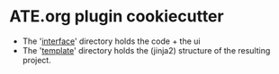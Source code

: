 # ATE.org plugin cookiecutter

- The '[interface](https://github.com/ate-org/ATE.org/tree/master/src/Plugins/cookiecutter/interface)' directory holds the code + the ui
- The '[template](https://github.com/ate-org/ATE.org/tree/master/src/Plugins/cookiecutter/template)' directory holds the (jinja2) structure of the resulting project.
